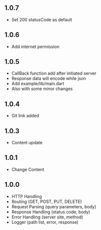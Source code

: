 ## 1.0.7
- Set 200 statusCode as default

## 1.0.6
- Add internet permission

## 1.0.5
- CallBack function add after initiated server
- Response data will encode while json
- Add example/lib/main.dart
- Also with some minor changes

## 1.0.4
- Git link added

## 1.0.3
- Content update

## 1.0.1
- Change Content

## 1.0.0
- HTTP Handling
- Routing (GET, POST, PUT, DELETE)
- Request Parsing (query parameters, body)
- Response Handling (status code, body)
- Error Handling (server site, method)
- Logger (path list, error, response)